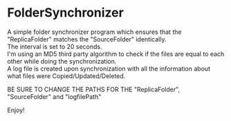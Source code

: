 # FolderSynchronizer

A simple folder synchronizer program which ensures that the "ReplicaFolder" matches the "SourceFolder" identically.  
The interval is set to 20 seconds.  
I'm using an MD5 third party algorithm to check if the files are equal to each other while doing the synchronization.  
A log file is created upon synchronization with all the information about what files were Copied/Updated/Deleted.  

BE SURE TO CHANGE THE PATHS FOR THE "ReplicaFolder", "SourceFolder" and "logfilePath"

Enjoy!
